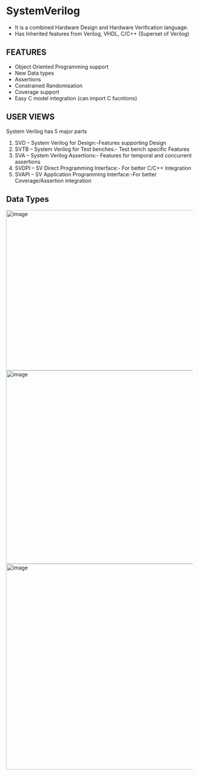 # SystemVerilog
- It is a combined Hardware Design and Hardware Verification language.
- Has Inherited features from Verilog, VHDL, C/C++ (Superset of Verilog)

## FEATURES
- Object Oriented Programming support
- New Data types
- Assertions
- Constrained Randomisation
- Coverage support
- Easy C model integration (can import C fucntions)

## USER VIEWS
System Verilog has 5 major parts
1. SVD – System Verilog for Design:-Features supporting
Design
2. SVTB – System Verilog for Test benches:- Test bench specific
Features
3. SVA – System Verilog Assertions:- Features for temporal and
concurrent assertions
4. SVDPI – SV Direct Programming Interface:- For better
C/C++ Integration
5. SVAPI – SV Application Programming Interface:-For better
Coverage/Assertion integration

## Data Types
<img width="672" height="432" alt="image" src="https://github.com/user-attachments/assets/0923738b-3e81-4fe9-8797-2a822b4565d4" />

<img width="831" height="521" alt="image" src="https://github.com/user-attachments/assets/715622c3-35e7-4e46-bc99-9c9e4a974e4e" />

<img width="1497" height="555" alt="image" src="https://github.com/user-attachments/assets/735e5683-7446-49d2-9426-0b3c8c20204d" />

